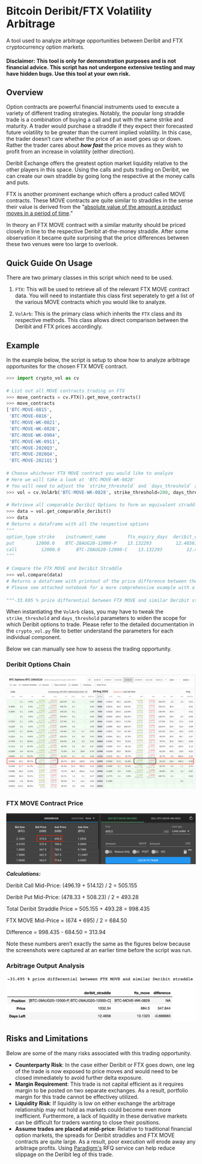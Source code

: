 # Bitcoin Deribit/FTX Volatility Arbitrage
A tool used to analyze arbitrage opportunities between Deribit and FTX cryptocurrency option markets. 

#### Disclaimer: This tool is only for demonstration purposes and is not financial advice. This script has not undergone extensive testing and may have hidden bugs. Use this tool at your own risk. 

## Overview
Option contracts are powerful financial instruments used to execute a variety of different trading strategies. Notably, the popular long straddle trade is a combination of buying a call and put with the same strike and maturity. A trader would purchase a straddle if they expect their forecasted future volatility to be greater than the current implied volatility. In this case, the trader doesn’t care whether the price of an asset goes up or down. Rather the trader cares about ***how fast*** the price moves as they wish to profit from an increase in volatility (either direction). 

Deribit Exchange offers the greatest option market liquidity relative to the other players in this space. Using the calls and puts trading on Deribit, we can create our own straddle by going long the respective at the money calls and puts. 

FTX is another prominent exchange which offers a product called MOVE contracts. These MOVE contracts are quite similar to straddles in the sense their value is derived from the “[absolute value of the amount a product moves in a period of time](https://help.ftx.com/hc/en-us/articles/360033136331-MOVE-contracts#:~:text=What%20are%20MOVE%20contracts%3F,BTC%20went%20up%20or%20down).” 

In theory an FTX MOVE contract with a similar maturity should be priced closely in line to the respective Deribit at-the-money straddle. After some observation it became quite surprising that the price differences between these two venues were too large to overlook.

## Quick Guide On Usage
There are two primary classes in this script which need to be used.

1. `FTX`: This will be used to retrieve all of the relevant FTX MOVE contract data. You will need to instantiate this class first seperately to get a list of the various MOVE contracts which you would like to analyze. 

2. `VolArb`: This is the primary class which inherits the `FTX` class and its respective methods. This class allows direct comparison between the Deribit and FTX prices accordingly. 

## Example
In the example below, the script is setup to show how to analyze arbitrage opportunites for the chosen FTX MOVE contract.
``` python
>>> import crypto_vol as cv

# List out all MOVE contracts trading on FTX
>>> move_contracts = cv.FTX().get_move_contracts()
>>> move_contracts
['BTC-MOVE-0815',
 'BTC-MOVE-0816',
 'BTC-MOVE-WK-0821',
 'BTC-MOVE-WK-0828',
 'BTC-MOVE-WK-0904',
 'BTC-MOVE-WK-0911',
 'BTC-MOVE-2020Q3',
 'BTC-MOVE-2020Q4',
 'BTC-MOVE-2021Q1']

# Choose whichever FTX MOVE contract you would like to analyze
# Here we will take a look at 'BTC-MOVE-WK-0828'
# You will need to adjust the `strike_threshold` and `days_threshold` accordingly
>>> vol = cv.VolArb('BTC-MOVE-WK-0828', strike_threshold=200, days_threshold=2)

# Retrieve all comparable Deribit Options to form an equivalent straddle
>>> data = vol.get_comparable_deribit()
>>> data
# Returns a dataframe with all the respective options
"""
option_type	strike	  instrument_name	     ftx_expiry_days  deribit_expiry_days option_price
put	       12000.0	  BTC-28AUG20-12000-P	 13.132293	       12.46561	         549.799060
call	     12000.0	  BTC-28AUG20-12000-C	 13.132293	       12.46561          482.544639
"""

# Compare the FTX MOVE and Deribit Straddle 
>>> vol.compare(data)
# Returns a dataframe with printout of the price difference between the two contracts
# Please see attached notebook for a more comprehensive example with a full dataframe output

"""-33.695 % price differential between FTX MOVE and similar Deribit straddle"""
```
When instantiating the `VolArb` class, you may have to tweak the `strike_threshold` and `days_threshold` parameters to 
widen the scope for which Deribit options to trade. Please refer to the detailed documentation in the `crypto_vol.py` file 
to better understand the parameters for each individual component. 

Below we can manually see how to assess the trading opportunity. 

### Deribit Options Chain 
![](/screenshots/deribit_screenshot.png)

### FTX MOVE Contract Price
![](/screenshots/ftx_screenshot.png)


***Calculations:*** 

Deribit Call Mid-Price: (496.19 + 514.12) / 2 = 505.155

Deribit Put Mid-Price: (478.33 + 508.23) / 2 = 493.28

Total Deribit Straddle Price = 505.155 + 493.28 = 998.435

FTX MOVE Mid-Price = (674 + 695) / 2 = 684.50

Difference = 998.435 - 684.50 = 313.94

Note these numbers aren’t exactly the same as the figures below because the screenshots were captured at an earlier time before the script was run. 

### Arbitrage Output Analysis
![](/screenshots/example_table_output.png)

## Risks and Limitations
Below are some of the many risks associated with this trading opportunity.

- **Counterparty Risk**: In the case either Deribit or FTX goes down, one leg of the trade is now exposed to price moves and would need to be closed immediately to avoid further delta exposure.
- **Margin Requirement**: This trade is not capital efficient as it requires margin to be posted on two separate exchanges. As a result, portfolio margin for this trade cannot be effectivey utilized. 
- **Liquidity Risk**: If liquidity is low on either exchange the arbitrage relationship may not hold as markets could become even more inefficient. Furthermore, a lack of liquidity in these derivative markets can be difficult for traders wanting to close their positions. 
- **Assume trades are placed at mid-price**: Relative to traditional financial option markets, the spreads for Deribit straddles and FTX MOVE contracts are quite large. As a result, poor execution will erode away any arbitrage profits. Using [Paradigm's](https://www.paradigm.co/) RFQ service can help reduce slippage on the Deribit leg of this trade.
